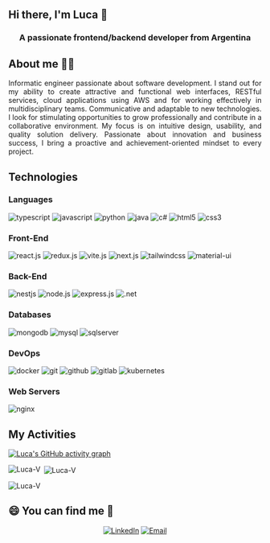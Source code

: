 ## Hi there, I'm Luca 👋
<h3 align="center">A passionate frontend/backend developer from Argentina</h3>

## About me 🧑‍💻
<p align="justify">
Informatic engineer passionate about software development. I stand out for my ability to create attractive and functional web interfaces, RESTful services, cloud applications using AWS and for working effectively in multidisciplinary teams. Communicative and adaptable to new technologies. I look for stimulating opportunities to grow professionally and contribute in a collaborative environment. My focus is on intuitive design, usability, and quality solution delivery. Passionate about innovation and business success, I bring a proactive and achievement-oriented mindset to every project.
</p>

## Technologies
### Languages
<img src="https://img.shields.io/badge/typescript-%23007ACC.svg?style=for-the-badge&logo=typescript&logoColor=white" alt="typescript"></img>
<img src="https://img.shields.io/badge/javascript-%23323330.svg?style=for-the-badge&logo=javascript&logoColor=%23F7DF1E" alt="javascript"></img>
<img src="https://img.shields.io/badge/python-3670A0?style=for-the-badge&logo=python&logoColor=ffdd54" alt="python"></img>
<img src="https://img.shields.io/badge/java-%23ED8B00.svg?style=for-the-badge&logo=openjdk&logoColor=white" alt="java"></img>
<img src="https://img.shields.io/badge/c%23-%23239120.svg?style=for-the-badge&logo=c-sharp&logoColor=white" alt="c#"></img>
<img src="https://img.shields.io/badge/html5-%23E34F26.svg?style=for-the-badge&logo=html5&logoColor=white" alt="html5"></img>
<img src="https://img.shields.io/badge/css3-%231572B6.svg?style=for-the-badge&logo=css3&logoColor=white" alt="css3"></img>

### Front-End
<img src="https://img.shields.io/badge/react-%2320232a.svg?style=for-the-badge&logo=react&logoColor=%2361DAFB" alt="react.js"></img>
<img src="https://img.shields.io/badge/redux-%23593d88.svg?style=for-the-badge&logo=redux&logoColor=white" alt="redux.js"></img>
<img src="https://img.shields.io/badge/vite-%23646CFF.svg?style=for-the-badge&logo=vite&logoColor=white" alt="vite.js"></img>
<img src="https://img.shields.io/badge/Next-black?style=for-the-badge&logo=next.js&logoColor=white" alt="next.js"></img>
<img src="https://img.shields.io/badge/tailwindcss-%2338B2AC.svg?style=for-the-badge&logo=tailwind-css&logoColor=white" alt="tailwindcss"></img>
<img src="https://img.shields.io/badge/MUI-%230081CB.svg?style=for-the-badge&logo=mui&logoColor=white" alt="material-ui"></img>

### Back-End
<img src="https://img.shields.io/badge/nestjs-%23E0234E.svg?style=for-the-badge&logo=nestjs&logoColor=white" alt="nestjs"></img>
<img src="https://img.shields.io/badge/node.js-6DA55F?style=for-the-badge&logo=node.js&logoColor=white" alt="node.js"></img>
<img src="https://img.shields.io/badge/express.js-%23404d59.svg?style=for-the-badge&logo=express&logoColor=%2361DAFB" alt="express.js"></img>
<img src="https://img.shields.io/badge/.NET-5C2D91?style=for-the-badge&logo=.net&logoColor=white" alt=".net"></img>

### Databases
<img src="https://img.shields.io/badge/MongoDB-%234ea94b.svg?style=for-the-badge&logo=mongodb&logoColor=white" alt="mongodb"></img>
<img src="https://img.shields.io/badge/mysql-%2300f.svg?style=for-the-badge&logo=mysql&logoColor=white" alt="mysql"></img>
<img src="https://img.shields.io/badge/Microsoft%20SQL%20Server-CC2927?style=for-the-badge&logo=microsoft%20sql%20server&logoColor=white" alt="sqlserver"></img>

### DevOps
<img src="https://img.shields.io/badge/docker-%230db7ed.svg?style=for-the-badge&logo=docker&logoColor=white" alt="docker"></img>
<img src="https://img.shields.io/badge/git-%23F05033.svg?style=for-the-badge&logo=git&logoColor=white" alt="git"></img>
<img src="https://img.shields.io/badge/github-%23121011.svg?style=for-the-badge&logo=github&logoColor=white" alt="github"></img>
<img src="https://img.shields.io/badge/gitlab-%23181717.svg?style=for-the-badge&logo=gitlab&logoColor=white" alt="gitlab"></img>
<img src="https://img.shields.io/badge/kubernetes-%23326ce5.svg?style=for-the-badge&logo=kubernetes&logoColor=white" alt="kubernetes"></img>

### Web Servers
<img src="https://img.shields.io/badge/nginx-%23009639.svg?style=for-the-badge&logo=nginx&logoColor=white" alt="nginx"></img>

## My Activities

[![Luca's GitHub activity graph](https://activity-graph.herokuapp.com/graph?username=Luca-V&&theme=xcode)](https://github.com/Luca-V)

<p><img align="left" src="https://github-readme-stats.vercel.app/api/top-langs?username=Luca-V&show_icons=true&locale=en&layout=compact&theme=tokyonight" alt="Luca-V" /></p>

<p>&nbsp;<img align="center" src="https://github-readme-stats.vercel.app/api?username=Luca-V&show_icons=true&locale=en&theme=tokyonight" alt="Luca-V" /></p>

<p><img align="center" src="https://github-readme-streak-stats.herokuapp.com/?user=Luca-V&&theme=tokyonight" alt="Luca-V" /></p>

## 😄 You can find me 🤝​
<p align="center">
   <a href="https://www.linkedin.com/in/rlucavalentini" target="_blank"><img alt="LinkedIn" src="https://img.shields.io/badge/LinkedIn-@rlucavalentini-blue?style=flat&logo=linkedin"></a>
   <a href="https://mail.google.com/mail/?view=cm&fs=1&to=lucav558@gmail.com&su=&body="><img alt="Email" src="https://img.shields.io/badge/Email-lucav558@gmail.com-blue?style=flat&logo=gmail"></a>
</p>
